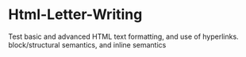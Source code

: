 # Html-Letter-Writing
Test basic and advanced HTML text formatting, and use of hyperlinks. block/structural semantics, and inline semantics

